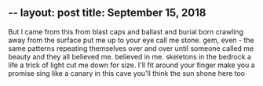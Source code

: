 --
layout:	post
title:	September 15, 2018
--

But I came from this
from blast caps and ballast and burial
born crawling away from the surface
put me up to your eye
call me stone. gem, even -
the same patterns repeating themselves over and over until someone called me beauty 
and they all believed me. believed in me.
skeletons in the bedrock
a life a trick of light 
cut me down for size. I'll fit around your finger
make you a promise
sing like a canary in this cave 
you'll think the sun shone here too
 